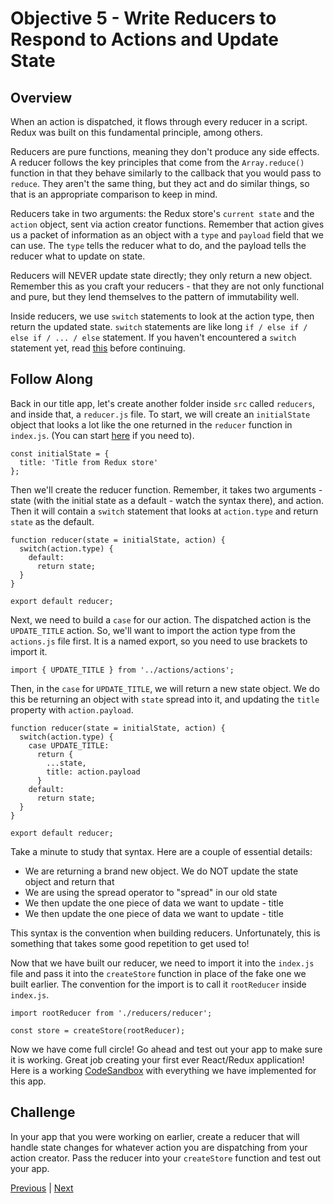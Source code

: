 # Objective 5 - Write Reducers to Respond to Actions and Update State

##  Overview

When an action is dispatched, it flows through every reducer in a script. Redux was built on this fundamental principle, among others.

Reducers are pure functions, meaning they don't produce any side effects. A reducer follows the key principles that come from the ```Array.reduce()``` function in that they behave similarly to the callback that you would pass to ```reduce```. They aren't the same thing, but they act and do similar things, so that is an appropriate comparison to keep in mind. 

Reducers take in two arguments: the Redux store's ```current state``` and the ```action``` object, sent via action creator functions. Remember that action gives us a packet of information as an object with a ```type``` and ```payload``` field that we can use. The ```type``` tells the reducer what to do, and the payload tells the reducer what to update on state.

Reducers will NEVER update state directly; they only return a new object. Remember this as you craft your reducers - that they are not only functional and pure, but they lend themselves to the pattern of immutability well.

Inside reducers, we use ```switch``` statements to look at the action type, then return the updated state. ```switch``` statements are like long ```if / else if / else if / ... / else``` statement. If you haven't encountered a ```switch``` statement yet, read [this](https://developer.mozilla.org/en-US/docs/Web/JavaScript/Reference/Statements/switch) before continuing.

##  Follow Along

Back in our title app, let's create another folder inside ```src``` called ```reducers```, and inside that, a ```reducer.js``` file. To start, we will create an ```initialState``` object that looks a lot like the one returned in the ```reducer``` function in ```index.js```. (You can start [here](https://codesandbox.io/s/w2n0o4qwmw) if you need to).

```
const initialState = {
  title: 'Title from Redux store'
};
```

Then we'll create the reducer function. Remember, it takes two arguments - state (with the initial state as a default - watch the syntax there), and action. Then it will contain a ```switch``` statement that looks at ```action.type``` and return ```state``` as the default.

```
function reducer(state = initialState, action) {
  switch(action.type) {
    default:
      return state;
  }
}

export default reducer;
```

Next, we need to build a ```case``` for our action. The dispatched action is the ```UPDATE_TITLE``` action. So, we'll want to import the action type from the ```actions.js``` file first. It is a named export, so you need to use brackets to import it.

```
import { UPDATE_TITLE } from '../actions/actions';
```

Then, in the ```case``` for ```UPDATE_TITLE```, we will return a new state object. We do this be returning an object with ```state``` spread into it, and updating the ```title``` property with ```action.payload```.

```
function reducer(state = initialState, action) {
  switch(action.type) {
    case UPDATE_TITLE:
      return {
        ...state,
        title: action.payload
      }
    default:
      return state;
  }
}

export default reducer;
```

Take a minute to study that syntax. Here are a couple of essential details:

- We are returning a brand new object. We do NOT update the state object and return that
- We are using the spread operator to "spread" in our old state
- We then update the one piece of data we want to update - title
- We then update the one piece of data we want to update - title

This syntax is the convention when building reducers. Unfortunately, this is something that takes some good repetition to get used to!

Now that we have built our reducer, we need to import it into the ```index.js``` file and pass it into the ```createStore``` function in place of the fake one we built earlier. The convention for the import is to call it ```rootReducer``` inside ```index.js```.

```
import rootReducer from './reducers/reducer';

const store = createStore(rootReducer);
```

Now we have come full circle! Go ahead and test out your app to make sure it is working. Great job creating your first ever React/Redux application! Here is a working [CodeSandbox](https://codesandbox.io/s/j357oqxwov) with everything we have implemented for this app.

## Challenge

In your app that you were working on earlier, create a reducer that will handle state changes for whatever action you are dispatching from your action creator. Pass the reducer into your ```createStore``` function and test out your app.



[Previous](./Object_4.md) | [Next](./Understanding.md)


